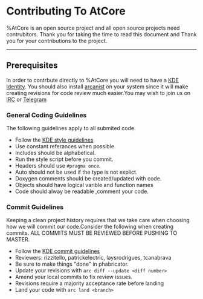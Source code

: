 
# Contributing To AtCore
%AtCore is an open source project and all open source projects need contrubitors. Thank you for taking the time to read this document and Thank you for your contributions to the project. 

----
## Prerequisites
In order to contrbute directly to %AtCore you will need to have a [KDE Identity]. You should also install [arcanist] on your system since it will make creating revisions for 
code review much easier.You may wish to join us on [IRC] or [Telegram]


### General Coding Guidelines
The following guidelines apply to all submited code.

 - Follow the [KDE style guidelines]
 - Use constant referances when possible
 - Includes should be alphabetical.
 - Run the style script before you commit.
 - Headers should use `#pragma once`.
 - Auto should not be used if the type is not explict.
 - Doxygen comments should be created/updated with code.
 - Objects should have logical varible and function names
 - Code should alway be readable ,comment your code.

### Commit Guidelines
Keeping a clean project history requires that we take care when choosing how we will commit our code.Consider the following when creating commits. ALL COMMITS MUST BE REVIEWED BEFORE PUSHING TO MASTER.

 - Follow the [KDE commit guidelines]
 - Reviewers: rizzitello, patrickelectric, laysrodrigues, tcanabrava
 - Be sure to make things "done" in phabricator.
 - Update your revisions with `arc diff --update <diff number>`
 - Amend your local commits to fix review issues.
 - Revisions require a majority acceptance rate before landing
 - Land your code with `arc land <branch>`
 
[IRC]: https://webchat.freenode.net/
[Telegram]: telegram.me/KDEAtelier
[KDE Identity]: https://identity.kde.org/
[arcanist]:https://secure.phabricator.com/book/phabricator/article/arcanist/
[KDE style guidelines]:https://community.kde.org/Policies/Kdelibs_Coding_Style
[KDE commit guidelines]:https://community.kde.org/Policies/Commit_Policy
